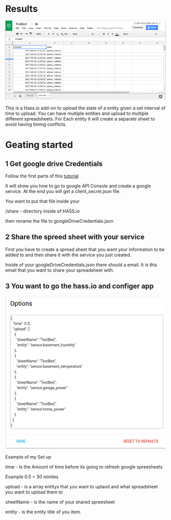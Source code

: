# Results
![alt text](./spreadsheetOutputExample.png)

This is a Hass.io add-on to upload the state of a entity given a set interval of time to upload.  You can have multiple entities and upload to multiple different spreadsheets.  For Each entity it will create a separate sheet to avoid having timing conflicts.

# Geating started


## 1 Get google drive Credentials
Follow the first parts of this [tutorial](https://www.twilio.com/blog/2017/02/an-easy-way-to-read-and-write-to-a-google-spreadsheet-in-python.html)

It will show you how to go to google API Console and create a google service.  At the end you will get a client_secret.json file.

You want to put that file inside your

/share - directory inside of HASS.io

then rename the file to googleDriveCredentials.json


## 2 Share the spreed sheet with your service

First you have to create a spread sheet that you want your information to be added to and then share it with the service you just created.

Inside of your googleDriveCredentials.json there should a email.  It is this email that you want to share your spreadsheet with.

## 3 You want to go the hass.io and configer app
![alt text](./ConfigExample.png)

Example of my Set up

time - Is the Amount of time before its going to refresh google spreesheets

Example 0.5 = 30 minites

upload - is a array entitys that you want to uplaod and what spreadsheet you want to upload them to 

sheetName - is the name of your shared spreesheet

entity - is the entity title of you item.


